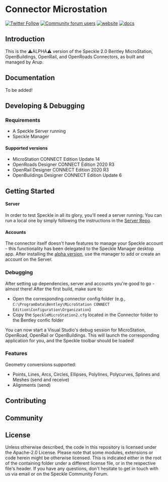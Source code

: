 # Connector Microstation

[![Twitter Follow](https://img.shields.io/twitter/follow/SpeckleSystems?style=social)](https://twitter.com/SpeckleSystems) [![Community forum users](https://img.shields.io/discourse/users?server=https%3A%2F%2Fdiscourse.speckle.works&style=flat-square&logo=discourse&logoColor=white)](https://discourse.speckle.works) [![website](https://img.shields.io/badge/https://-speckle.systems-royalblue?style=flat-square)](https://speckle.systems) [![docs](https://img.shields.io/badge/docs-speckle.guide-orange?style=flat-square&logo=read-the-docs&logoColor=white)](https://speckle.guide/dev/)

## Introduction

This is the ⚠ALPHA⚠ version of the Speckle 2.0 Bentley MicroStation, OpenBuildings, OpenRail, and OpenRoads Connectors, as built and managed by Arup. 

## Documentation

To be added!

## Developing & Debugging

### Requirements

- A Speckle Server running
- Speckle Manager

#### Supported versions

- MicroStation CONNECT Edition Update 14
- OpenRoads Designer CONNECT Edition 2020 R3
- OpenRail Designer CONNECT Edition 2020 R3
- OpenBuildings Designer CONNECT Edition Update 6

## Getting Started

#### Server

In order to test Speckle in all its glory, you'll need a server running. You can run a local one by simply following the instructions in the [Server Repo](https://github.com/specklesystems/Server).

#### Accounts

The connector itself doesn't have features to manage your Speckle account - this functionality has been delegated to the Speckle Manager desktop app. After installing the [alpha version](https://speckle-releases.ams3.digitaloceanspaces.com/manager/SpeckleManager%20Setup.exe), use the manager to add or create an account on the Server.

### Debugging

After setting up dependencies, server and accounts you're good to go - almost there! After the first build, make sure to:

- Open the corresponding connector config folder (e.g., `C:\ProgramData\Bentley\MicroStation CONNECT Edition\Configuration\Organization`)
- Copy the `SpeckleMicroStation2.cfg` located in the Connector folder to the Bentley confic folder

You can now start a Visual Studio's debug session for MicroStation, OpenRoad, OpenRail or OpenBuildings. This will launch the corresponding application for you, and the Speckle toolbar should be loaded!

### Features

Geometry conversions supported:

- Points, Lines, Arcs, Circles, Ellipses, Polylines, Polycurves, Splines and Meshes (send and receive)
- Alignments (send)

## Contributing


## Community


## License

Unless otherwise described, the code in this repository is licensed under the Apache-2.0 License. Please note that some modules, extensions or code herein might be otherwise licensed. This is indicated either in the root of the containing folder under a different license file, or in the respective file's header. If you have any questions, don't hesitate to get in touch with us via email or on the Speckle Community Forum.
